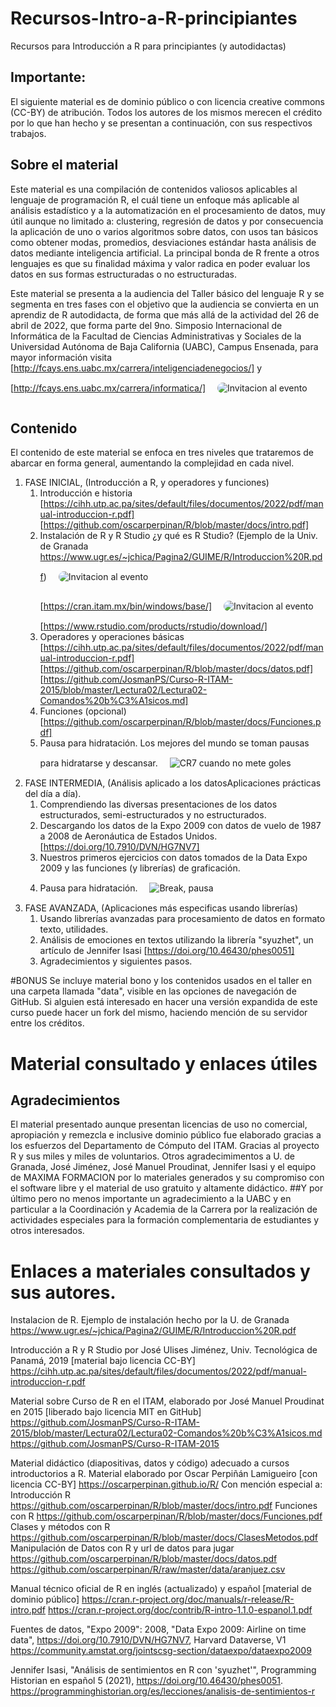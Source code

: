 # Recursos-Intro-a-R-principiantes
Recursos para Introducción a R para principiantes (y autodidactas)

## Importante:
El siguiente material es de dominio público o con licencia creative commons (CC-BY) de atribución. Todos los autores de los mismos merecen el crédito por lo que han hecho y se presentan a continuación, con sus respectivos trabajos.

## Sobre el material
Este material es una compilación de contenidos valiosos aplicables al lenguaje de programación R, el cuál tiene un enfoque más aplicable al análisis estadístico y a la automatización en el procesamiento de datos, muy útil aunque no limitado a: clustering, regresión de datos y por consecuencia la aplicación de uno o varios algoritmos sobre datos, con usos tan básicos como obtener modas, promedios, desviaciones estándar hasta análisis de datos mediante inteligencia artificial. La principal bonda de R frente a otros lenguajes es que su finalidad máxima y valor radica en poder evaluar los datos en sus formas estructuradas o no estructuradas.

Este material se presenta a la audiencia del Taller básico del lenguaje R y se segmenta en tres fases con el objetivo que la audiencia se convierta en un aprendiz de R autodidacta, de forma que más allá de la actividad del 26 de abril de 2022, que forma parte del 9no. Simposio Internacional de Informática de la Facultad de Ciencias Administrativas y Sociales de la Universidad Autónoma de Baja California (UABC), Campus Ensenada, para mayor información visita [http://fcays.ens.uabc.mx/carrera/inteligenciadenegocios/] y [http://fcays.ens.uabc.mx/carrera/informatica/]
<img src="data/evento-invitacion.jpeg" alt="Invitacion al evento" style="margin:15px;border-radius:10px" />

## Contenido
El contenido de este material se enfoca en tres niveles que trataremos de abarcar en forma general, aumentando la complejidad en cada nivel.
1. FASE INICIAL, (Introducción a R, y operadores y funciones)
    1. Introducción e historia
[https://cihh.utp.ac.pa/sites/default/files/documentos/2022/pdf/manual-introduccion-r.pdf] [https://github.com/oscarperpinan/R/blob/master/docs/intro.pdf]
    2. Instalación de R y R Studio ¿y qué es R Studio? (Ejemplo de la Univ. de Granada https://www.ugr.es/~jchica/Pagina2/GUIME/R/Introduccion%20R.pdf)
    <img src="data/descargarRitam.gif" alt="Invitacion al evento" style="margin:15px;border-radius:10px" /> [https://cran.itam.mx/bin/windows/base/]
    <img src="data/descargarRstudio.gif" alt="Invitacion al evento" style="margin:15px;border-radius:10px" /> [https://www.rstudio.com/products/rstudio/download/]
    3. Operadores y operaciones básicas [https://cihh.utp.ac.pa/sites/default/files/documentos/2022/pdf/manual-introduccion-r.pdf] [https://github.com/oscarperpinan/R/blob/master/docs/datos.pdf] [https://github.com/JosmanPS/Curso-R-ITAM-2015/blob/master/Lectura02/Lectura02-Comandos%20b%C3%A1sicos.md]
    4. Funciones (opcional) [https://github.com/oscarperpinan/R/blob/master/docs/Funciones.pdf]
    5. Pausa para hidratación. Los mejores del mundo se toman pausas para hidratarse y descansar. <img src="data/break-325924911.jpg" alt="CR7 cuando no mete goles" style="margin:15px;" />
3. FASE INTERMEDIA, (Análisis aplicado a los datosAplicaciones prácticas del día a día).
    1. Comprendiendo las diversas presentaciones de los datos estructurados, semi-estructurados y no estructurados.
    2. Descargando los datos de la Expo 2009 con datos de vuelo de 1987 a 2008 de Aeronáutica de Estados Unidos. [https://doi.org/10.7910/DVN/HG7NV7]
    3. Nuestros primeros ejercicios con datos tomados de la Data Expo 2009 y las funciones (y librerías) de graficación.
    4. Pausa para hidratación. <img src="data/pause-break.jpg" alt="Break, pausa" style="margin:15px;" />
4. FASE AVANZADA, (Aplicaciones más especificas usando librerías)
    1. Usando librerías avanzadas para procesamiento de datos en formato texto, utilidades.
    2. Análisis de emociones en textos utilizando la librería "syuzhet", un artículo de Jennifer Isasi [https://doi.org/10.46430/phes0051]
    3. Agradecimientos y siguientes pasos.

#BONUS
Se incluye material bono y los contenidos usados en el taller en una carpeta llamada "data", visible en las opciones de navegación de GitHub. Si alguien está interesado en hacer una versión expandida de este curso puede hacer un fork del mismo, haciendo mención de su servidor entre los créditos.

# Material consultado y enlaces útiles
## Agradecimientos
El material presentado aunque presentan licencias de uso no comercial, apropiación y remezcla e inclusive dominio público fue elaborado gracias a los esfuerzos del Departamento de Cómputo del ITAM. Gracias al proyecto R y sus miles y miles de voluntarios. Otros agradecimimentos a U. de Granada, José Jiménez, José Manuel Proudinat, Jennifer Isasi y el equipo de MAXIMA FORMACION por lo materiales generados y su compromiso con el software libre y el material de uso gratuito y altamente didáctico.
##Y por último pero no menos importante un agradecimiento a la UABC y en particular a la Coordinación y Academia de la Carrera por la realización de actividades especiales para la formación complementaria de estudiantes y otros interesados.

# Enlaces a materiales consultados y sus autores.
Instalacion de R. Ejemplo de instalación hecho por la U. de Granada
https://www.ugr.es/~jchica/Pagina2/GUIME/R/Introduccion%20R.pdf

Introducción a R y R Studio por José Ulises Jiménez, Univ. Tecnológica de Panamá, 2019 [material bajo licencia CC-BY]
https://cihh.utp.ac.pa/sites/default/files/documentos/2022/pdf/manual-introduccion-r.pdf

Material sobre Curso de R en el ITAM, elaborado por José Manuel Proudinat en 2015 [liberado bajo licencia MIT en GitHub]
https://github.com/JosmanPS/Curso-R-ITAM-2015/blob/master/Lectura02/Lectura02-Comandos%20b%C3%A1sicos.md
https://github.com/JosmanPS/Curso-R-ITAM-2015

Material didáctico (diapositivas, datos y código) adecuado a cursos introductorios a R. Material elaborado por Oscar Perpiñán Lamigueiro [con licencia CC-BY]
https://oscarperpinan.github.io/R/
Con mención especial a:
Introducción R
https://github.com/oscarperpinan/R/blob/master/docs/intro.pdf
Funciones con R
https://github.com/oscarperpinan/R/blob/master/docs/Funciones.pdf
Clases y métodos con R
https://github.com/oscarperpinan/R/blob/master/docs/ClasesMetodos.pdf
Manipulación de Datos con R y url de datos para jugar
https://github.com/oscarperpinan/R/blob/master/docs/datos.pdf
https://github.com/oscarperpinan/R/raw/master/data/aranjuez.csv

Manual técnico oficial de R en inglés (actualizado) y español [material de dominio público]
https://cran.r-project.org/doc/manuals/r-release/R-intro.pdf
https://cran.r-project.org/doc/contrib/R-intro-1.1.0-espanol.1.pdf

Fuentes de datos, "Expo 2009":
2008, "Data Expo 2009: Airline on time data", https://doi.org/10.7910/DVN/HG7NV7, Harvard Dataverse, V1
https://community.amstat.org/jointscsg-section/dataexpo/dataexpo2009

Jennifer Isasi, "Análisis de sentimientos en R con 'syuzhet'", Programming Historian en español 5 (2021), https://doi.org/10.46430/phes0051.
https://programminghistorian.org/es/lecciones/analisis-de-sentimientos-r
